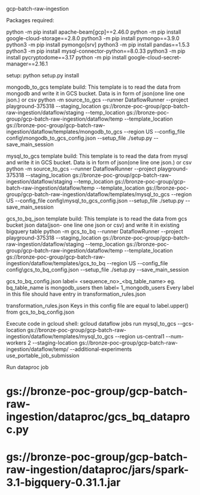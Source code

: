 gcp-batch-raw-ingestion

Packages required:

python -m  pip install apache-beam[gcp]==2.46.0 
python -m  pip install google-cloud-storage==2.8.0
python3 -m pip install pymongo==3.9.0
python3 -m pip install pymongo[srv]
python3 -m pip install pandas==1.5.3
python3 -m pip install mysql-connector-python==8.0.33
python3 -m pip install pycryptodome==3.17
python -m pip install google-cloud-secret-manager==2.16.1


setup:
python setup.py install

mongodb_to_gcs template build: This template is to read the data from mongodb and write it in GCS bucket. Data is in form of json(one line one json.) or csv
python -m source_to_gcs --runner DataflowRunner  --project playground-375318  --staging_location gs://bronze-poc-group/gcp-batch-raw-ingestion/dataflow/staging  --temp_location gs://bronze-poc-group/gcp-batch-raw-ingestion/dataflow/temp --template_location gs://bronze-poc-group/gcp-batch-raw-ingestion/dataflow/templates/mongodb_to_gcs --region US --config_file config\mongodb_to_gcs_config.json  --setup_file ./setup.py --save_main_session

mysql_to_gcs template build: This template is to read the data from mysql and write it in GCS bucket. Data is in form of json(one line one json.) or csv
python -m source_to_gcs --runner DataflowRunner  --project playground-375318  --staging_location gs://bronze-poc-group/gcp-batch-raw-ingestion/dataflow/staging  --temp_location gs://bronze-poc-group/gcp-batch-raw-ingestion/dataflow/temp --template_location gs://bronze-poc-group/gcp-batch-raw-ingestion/dataflow/templates/mysql_to_gcs --region US --config_file config\mysql_to_gcs_config.json --setup_file ./setup.py --save_main_session

gcs_to_bq_json template build: This template is to read the data from gcs bucket json data(json- one line one json or csv) and write it in existing bigquery table 
python -m gcs_to_bq --runner DataflowRunner  --project playground-375318  --staging_location gs://bronze-poc-group/gcp-batch-raw-ingestion/dataflow/staging  --temp_location gs://bronze-poc-group/gcp-batch-raw-ingestion/dataflow/temp --template_location gs://bronze-poc-group/gcp-batch-raw-ingestion/dataflow/templates/gcs_to_bq --region US --config_file config\gcs_to_bq_config.json --setup_file ./setup.py --save_main_session



gcs_to_bq_config.json
label= <sequence_no>_<bq_table_name>
eg. bq_table_name is mongodb_users then label= 1_mongodb_users
Every label in this file should have entry in transformation_rules.json


transformation_rules.json
Keys in this config file are equal to label.upper() from gcs_to_bq_config.json



Execute code in gcloud shell:
gcloud dataflow jobs run mysql_to_gcs --gcs-location gs://bronze-poc-group/gcp-batch-raw-ingestion/dataflow/templates/mysql_to_gcs --region us-central1 --num-workers 2 --staging-location gs://bronze-poc-group/gcp-batch-raw-ingestion/dataflow/temp/ --additional-experiments use_portable_job_submission



Run dataproc job
# gs://bronze-poc-group/gcp-batch-raw-ingestion/dataproc/gcs_bq_dataproc.py
# gs://bronze-poc-group/gcp-batch-raw-ingestion/dataproc/jars/spark-3.1-bigquery-0.31.1.jar